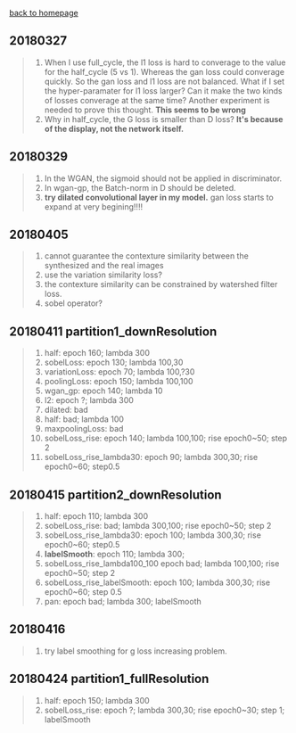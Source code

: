 
[back to homepage](https://viridyu.github.io/)

## 20180327

> 1. When I use full_cycle, the l1 loss is hard to converage to the value for the half_cycle (5 vs 1). Whereas the gan loss could converage quickly. So the gan loss and l1 loss are not balanced. What if I set the hyper-paramater for l1 loss larger? Can it make the two kinds of losses converage at the same time? Another experiment is needed to prove this thought. **This seems to be wrong**
> 2. Why in half_cycle, the G loss is smaller than D loss? **It's because of the display, not the network itself.**

## 20180329

> 1. In the WGAN, the sigmoid should not be applied in discriminator.
> 2. In wgan-gp, the Batch-norm in D should be deleted.
> 3. **try dilated convolutional layer in my model.**  gan loss starts to expand at very begining!!!!

## 20180405

> 1. cannot guarantee the contexture similarity between the synthesized and the real images
> 2. use the variation similarity loss?
> 3. the contexture similarity can be constrained by watershed filter loss.
> 4. sobel operator?


## 20180411 partition1_downResolution
> 1. half: epoch 160; lambda 300
> 2. sobelLoss: epoch 130; lambda 100,30
> 3. variationLoss: epoch 70; lambda 100,?30
> 4. poolingLoss: epoch 150; lambda 100,100
> 5. wgan_gp: epoch 140; lambda 10
> 6. l2: epoch ?; lambda 300
> 7. dilated: bad
> 8. half: bad; lambda 100
> 9. maxpoolingLoss: bad
> 10. sobelLoss_rise: epoch 140; lambda 100,100; rise epoch0~50; step 2
> 11. sobelLoss_rise_lambda30: epoch 90; lambda 300,30; rise epoch0~60; step0.5


## 20180415 partition2_downResolution
> 1. half: epoch 110; lambda 300
> 2. sobelLoss_rise: bad; lambda 300,100; rise epoch0~50; step 2
> 3. sobelLoss_rise_lambda30: epoch 100; lambda 300,30; rise epoch0~60; step0.5
> 4. **labelSmooth**: epoch 110; lambda 300; 
> 5. sobelLoss_rise_lambda100_100 epoch bad; lambda 100,100; rise epoch0~50; step 2
> 6. sobelLoss_rise_labelSmooth: epoch 100; lambda 300,30; rise epoch0~60; step 0.5
> 7. pan: epoch bad; lambda 300; labelSmooth

## 20180416
> 1. try label smoothing for g loss increasing problem.

## 20180424 partition1_fullResolution
> 1. half: epoch 150; lambda 300
> 2. sobelLoss_rise: epoch ?; lambda 300,30; rise epoch0~30; step 1; labelSmooth
